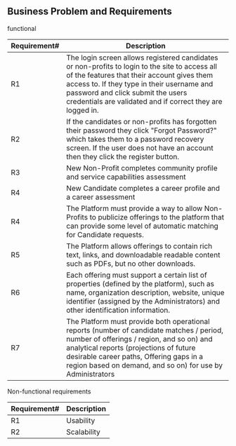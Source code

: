 ## Business Problem and Requirements

functional

| Requirement# | Description                                                                                                                                                                                                                                                                                  |
| ------------ | -------------------------------------------------------------------------------------------------------------------------------------------------------------------------------------------------------------------------------------------------------------------------------------------- |
| R1           | The login screen allows registered candidates or non-profits to login to the site to access all of the features that their account gives them access to. If they type in their username and password and click submit the users credentials are validated and if correct they are logged in. |
| R2           | If the candidates or non-profits has forgotten their password they click "Forgot Password?" which takes them to a password recovery screen. If the user does not have an account then they click the register button.                                                                        |
| R3           | 	New Non-Profit completes community profile and service capabilities assessment|
|R4| New Candidate completes a career profile and a career assessment	|
| R4           | The Platform must provide a way to allow Non-Profits to publicize offerings to the platform that can provide some level of automatic matching for Candidate requests.                                                                                                                        |
| R5           | The Platform allows offerings to contain rich text, links, and downloadable readable content such as PDFs, but no other downloads.                                                                                                                                                           |
| R6           | Each offering must support a certain list of properties (defined by the platform), such as name, organization description, website, unique identifier (assigned by the Administrators) and other identification information.                                                                 |
| R7           | The Platform must provide both operational reports (number of candidate matches / period, number of offerings / region, and so on) and analytical reports (projections of future desirable career paths, Offering gaps in a region based on demand, and so on) for use by Administrators     |

Non-functional requirements

| Requirement# | Description |
| ------------ | ----------- |
| R1           | Usability   |
| R2           | Scalability |
